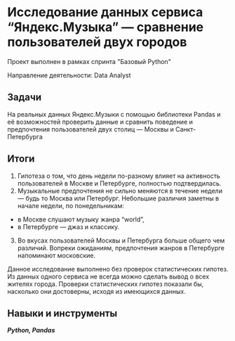 ﻿# Исследование данных сервиса “Яндекс.Музыка” — сравнение пользователей двух городов

Проект выполнен в рамках спринта "Базовый Python"


Направление деятельности: Data Analyst

## Задачи
На реальных данных Яндекс.Музыки c помощью библиотеки Pandas и её возможностей проверить данные и сравнить поведение и предпочтения пользователей двух столиц — Москвы и Санкт-Петербурга

## Итоги
1. Гипотеза о том, что день недели по-разному влияет на активность пользователей в Москве и Петербурге, полностью подтвердилась.
2. Музыкальные предпочтения не сильно меняются в течение недели — будь то Москва или Петербург. Небольшие различия заметны в начале недели, по понедельникам:
  - в Москве слушают музыку жанра “world”,
  - в Петербурге — джаз и классику.
3. Во вкусах пользователей Москвы и Петербурга больше общего чем различий. Вопреки ожиданиям, предпочтения жанров в Петербурге напоминают московские.

Данное исследование выполнено без проверок статистических гипотез. Из данных одного сервиса не всегда можно сделать вывод о всех жителях города. Проверки статистических гипотез показали бы, насколько они достоверны, исходя из имеющихся данных.

## Навыки и инструменты
***Python, Pandas***
